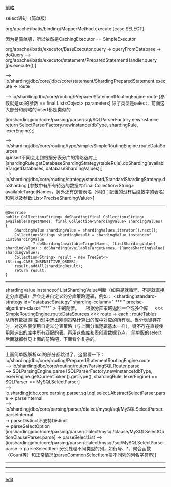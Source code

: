 [前略](https://saaavsaaa.github.io/aaa/SpringBoot_ShardingJdbc_Code_Load_Run_Insert.html) 

select语句（简单版）

org/apache/ibatis/binding/MapperMethod.execute [case SELECT]

因为是简单版，所以依然是CachingExecutor == SimpleExecutor

org/apache/ibatis/executor/BaseExecutor.query -> queryFromDatabase -> doQuery
--> org/apache/ibatis/executor/statement/PreparedStatementHandler.query [ps.execute();]

--> io/shardingjdbc/core/jdbc/core/statement/ShardingPreparedStatement.execute -> route     

--> io/shardingjdbc/core/routing/PreparedStatementRoutingEngine.route [参数就是sql的参数 == final List\<Object> parameters]
除了类型是select，前面这大部分和前略的insert都是类似的

[io/shardingjdbc/core/parsing/parser/sql/SQLParserFactory.newInstance return SelectParserFactory.newInstance(dbType, shardingRule, lexerEngine);]

--> io/shardingjdbc/core/routing/type/simple/SimpleRoutingEngine.routeDataSources      
与insert不同会走到根据分表分库的策略选库上[shardingRule.getDatabaseShardingStrategy(tableRule).doSharding(availableTargetDatabases, databaseShardingValues);]     
--> io/shardingjdbc/core/routing/strategy/standard/StandardShardingStrategy.doSharding
[参数中有所有待选的数据库:final Collection\<String> availableTargetNames，另外还有逻辑表名（例如：配置的没有后缀数字的表名）和列以及参数:List\<PreciseShardingValue>]     

-----

    @Override
    public Collection<String> doSharding(final Collection<String> availableTargetNames, final Collection<ShardingValue> shardingValues) {
        ShardingValue shardingValue = shardingValues.iterator().next();
        Collection<String> shardingResult = shardingValue instanceof ListShardingValue
                ? doSharding(availableTargetNames, (ListShardingValue) shardingValue) : doSharding(availableTargetNames, (RangeShardingValue) shardingValue);
        Collection<String> result = new TreeSet<>(String.CASE_INSENSITIVE_ORDER);
        result.addAll(shardingResult);
        return result;
    }

-----

shardingValue instanceof ListShardingValue判断（如果是就循环，不是就直接走分库逻辑）后会走进自定义的分库策略逻辑，例如：
<sharding:standard-strategy id="databaseStrategy" sharding-column=" \*** " precise-algorithm-class="\*\*\*" \> 中的配置。    
根据分库策略返回一个或多个库     
<<< SimpleRoutingEngine.routeDataSources <<< route -> each : routeTables     
从所有数据源[库.表]中选出刚刚策略计算出的库中对应的所有表。当分表键存在时，对这些表使用自定义分表策略（与上面分库逻辑基本一样），键不存在直接使用刚选出的库中所有匹配的表。再用这些库和表创建数据节点。
简单版的select后面就都参见上面的前略吧，下面看个复杂的。

-----

上面简单版解析sql的部分都跳过了，这里看一下：
io/shardingjdbc/core/routing/PreparedStatementRoutingEngine.route     
--> io/shardingjdbc/core/routing/router/ParsingSQLRouter.parse     
--> SQLParsingEngine.parse [SQLParserFactory.newInstance(dbType, lexerEngine.getCurrentToken().getType(), shardingRule, lexerEngine) == SQLParser == MySQLSelectParser]     
--> io.shardingjdbc.core.parsing.parser.sql.dql.select.AbstractSelectParser.parse -> parseInternal      
--> io/shardingjdbc/core/parsing/parser/dialect/mysql/sql/MySQLSelectParser.parseInternal     
-> parseDistinct不支持Distinct     
-> parseSelectOption [io/shardingjdbc/core/parsing/parser/dialect/mysql/clause/MySQLSelectOptionClauseParser.parse]
-> parseSelectList --> [io/shardingjdbc/core/parsing/parser/dialect/mysql/sql/MySQLSelectParser.parse -> parseSelectItem:分别处理不同类型的列，如行号、\*、聚合函数（Count等）和正常情况(parseCommonSelectItem拼不同列的列名字符串)]

-----



-----

-----


[edit](https://github.com/saaavsaaa/saaavsaaa.github.io/edit/master/aaa/SpringBoot_ShardingJdbc_Code_Load_Run_Query.md)

